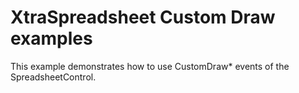 # XtraSpreadsheet Custom Draw examples


<p>This example demonstrates how to use CustomDraw* events of the SpreadsheetControl.</p>

<br/>


